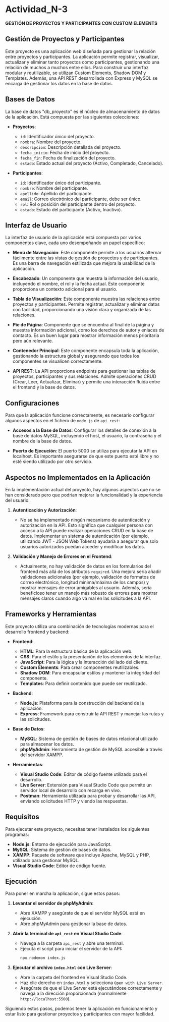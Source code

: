 # Actividad_N-3
**GESTIÓN DE PROYECTOS Y PARTICIPANTES CON CUSTOM ELEMENTS**

## Gestión de Proyectos y Participantes

Este proyecto es una aplicación web diseñada para gestionar la relación entre proyectos y participantes. La aplicación permite registrar, visualizar, actualizar y eliminar tanto proyectos como participantes, gestionando una relación de muchos a muchos entre ellos. Para construir una interfaz modular y reutilizable, se utilizan Custom Elements, Shadow DOM y Templates. Además, una API REST desarrollada con Express y MySQL se encarga de gestionar los datos en la base de datos.

## Bases de Datos

La base de datos "db_proyecto" es el núcleo de almacenamiento de datos de la aplicación. Está compuesta por las siguientes colecciones:

- **Proyectos**: 
  - `id`: Identificador único del proyecto.
  - `nombre`: Nombre del proyecto.
  - `descripcion`: Descripción detallada del proyecto.
  - `fecha_inicio`: Fecha de inicio del proyecto.
  - `fecha_fin`: Fecha de finalización del proyecto.
  - `estado`: Estado actual del proyecto (Activo, Completado, Cancelado).

- **Participantes**:
  - `id`: Identificador único del participante.
  - `nombre`: Nombre del participante.
  - `apellido`: Apellido del participante.
  - `email`: Correo electrónico del participante, debe ser único.
  - `rol`: Rol o posición del participante dentro del proyecto.
  - `estado`: Estado del participante (Activo, Inactivo).

## Interfaz de Usuario

La interfaz de usuario de la aplicación está compuesta por varios componentes clave, cada uno desempeñando un papel específico:

- **Menú de Navegación**: Este componente permite a los usuarios alternar fácilmente entre las vistas de gestión de proyectos y de participantes. Es una barra de navegación estilizada que mejora la usabilidad de la aplicación.
  
- **Encabezado**: Un componente que muestra la información del usuario, incluyendo el nombre, el rol y la fecha actual. Este componente proporciona un contexto adicional para el usuario.

- **Tabla de Visualización**: Este componente muestra las relaciones entre proyectos y participantes. Permite registrar, actualizar y eliminar datos con facilidad, proporcionando una visión clara y organizada de las relaciones.

- **Pie de Página**: Componente que se encuentra al final de la página y muestra información adicional, como los derechos de autor y enlaces de contacto. Es un buen lugar para mostrar información menos prioritaria pero aún relevante.

- **Contenedor Principal**: Este componente encapsula toda la aplicación, gestionando la estructura global y asegurando que todos los componentes se visualicen correctamente.

- **API REST**: La API proporciona endpoints para gestionar las tablas de proyectos, participantes y sus relaciones. Admite operaciones CRUD (Crear, Leer, Actualizar, Eliminar) y permite una interacción fluida entre el frontend y la base de datos.

## Configuraciones

Para que la aplicación funcione correctamente, es necesario configurar algunos aspectos en el fichero de `node.js` de `api_rest`:

- **Accesos a la Base de Datos**: Configurar los detalles de conexión a la base de datos MySQL, incluyendo el host, el usuario, la contraseña y el nombre de la base de datos.
  
- **Puerto de Ejecución**: El puerto 5000 se utiliza para ejecutar la API en localhost. Es importante asegurarse de que este puerto esté libre y no esté siendo utilizado por otro servicio.

## Aspectos no Implementados en la Aplicación

En la implementación actual del proyecto, hay algunos aspectos que no se han considerado pero que podrían mejorar la funcionalidad y la experiencia del usuario:

1. **Autenticación y Autorización**:
   - No se ha implementado ningún mecanismo de autenticación y autorización en la API. Esto significa que cualquier persona con acceso a la API puede realizar operaciones CRUD en la base de datos. Implementar un sistema de autenticación (por ejemplo, utilizando JWT - JSON Web Tokens) ayudaría a asegurar que solo usuarios autorizados puedan acceder y modificar los datos.

2. **Validación y Manejo de Errores en el Frontend**:
   - Actualmente, no hay validación de datos en los formularios del frontend más allá de los atributos `required`. Una mejora sería añadir validaciones adicionales (por ejemplo, validación de formatos de correo electrónico, longitud mínima/máxima de los campos) y mostrar mensajes de error amigables al usuario. Además, sería beneficioso tener un manejo más robusto de errores para mostrar mensajes claros cuando algo va mal en las solicitudes a la API.

## Frameworks y Herramientas

Este proyecto utiliza una combinación de tecnologías modernas para el desarrollo frontend y backend:

- **Frontend**:
  - **HTML**: Para la estructura básica de la aplicación web.
  - **CSS**: Para el estilo y la presentación de los elementos de la interfaz.
  - **JavaScript**: Para la lógica y la interacción del lado del cliente.
  - **Custom Elements**: Para crear componentes reutilizables.
  - **Shadow DOM**: Para encapsular estilos y mantener la integridad del componente.
  - **Templates**: Para definir contenido que puede ser reutilizado.

- **Backend**:
  - **Node.js**: Plataforma para la construcción del backend de la aplicación.
  - **Express**: Framework para construir la API REST y manejar las rutas y las solicitudes.

- **Base de Datos**:
  - **MySQL**: Sistema de gestión de bases de datos relacional utilizado para almacenar los datos.
  - **phpMyAdmin**: Herramienta de gestión de MySQL accesible a través del servidor XAMPP.

- **Herramientas**:
  - **Visual Studio Code**: Editor de código fuente utilizado para el desarrollo.
  - **Live Server**: Extensión para Visual Studio Code que permite un servidor local de desarrollo con recarga en vivo.
  - **Postman**: Herramienta utilizada para probar y desarrollar las API, enviando solicitudes HTTP y viendo las respuestas.

## Requisitos

Para ejecutar este proyecto, necesitas tener instalados los siguientes programas:

- **Node.js**: Entorno de ejecución para JavaScript.
- **MySQL**: Sistema de gestión de bases de datos.
- **XAMPP**: Paquete de software que incluye Apache, MySQL y PHP, utilizado para gestionar MySQL.
- **Visual Studio Code**: Editor de código fuente.

## Ejecución

Para poner en marcha la aplicación, sigue estos pasos:

1. **Levantar el servidor de phpMyAdmin**:
   - Abre XAMPP y asegúrate de que el servidor MySQL está en ejecución.
   - Abre phpMyAdmin para gestionar la base de datos.

2. **Abrir la terminal de `api_rest` en Visual Studio Code**:
   - Navega a la carpeta `api_rest` y abre una terminal.
   - Ejecuta el script para iniciar el servidor de la API:
     ```bash
     npx nodemon index.js
     ```

3. **Ejecutar el archivo `index.html` con Live Server**:
   - Abre la carpeta del frontend en Visual Studio Code.
   - Haz clic derecho en `index.html` y selecciona `Open with Live Server`.
   - Asegúrate de que el Live Server está ejecutándose correctamente y navega a la dirección proporcionada (normalmente `http://localhost:5500`).

Siguiendo estos pasos, podemos tener la aplicación en funcionamiento y estar listo para gestionar proyectos y participantes con mayor facilidad.
